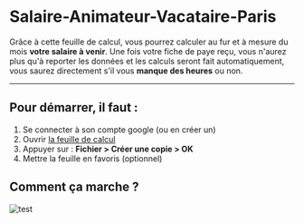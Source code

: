 # Salaire-Animateur-Vacataire-Paris
Grâce à cette feuille de calcul, vous pourrez calculer au fur et à mesure du mois __votre salaire à venir__. Une fois votre fiche de paye reçu, vous n'aurez plus qu'à reporter les données et les calculs seront fait automatiquement, vous saurez directement s'il vous __manque des heures__ ou non.

-----------------

## Pour démarrer, il faut :
1. Se connecter à son compte google (ou en créer un)  
2. Ouvrir [la feuille de calcul](https://docs.google.com/spreadsheets/d/1QktZbwNk8iIvQ-N6WeqFDEeWZL1nP8ExiL5RRdRA7uM/edit?usp=sharing)  
3. Appuyer sur : __Fichier > Créer une copie > OK__  
4. Mettre la feuille en favoris (optionnel)

## Comment ça marche ?
![test](https://lh3.google.com/u/0/d/19_yt0E8QZyaPi9sEiRNxKBvT1QSw5gHo=w2000-h4718-iv1)
